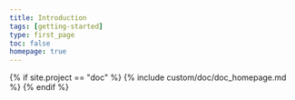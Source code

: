 ```yaml
---
title: Introduction
tags: [getting-started]
type: first_page
toc: false
homepage: true
---
```

{% if site.project == "doc" %}
{% include custom/doc/doc_homepage.md %}
{% endif %}
